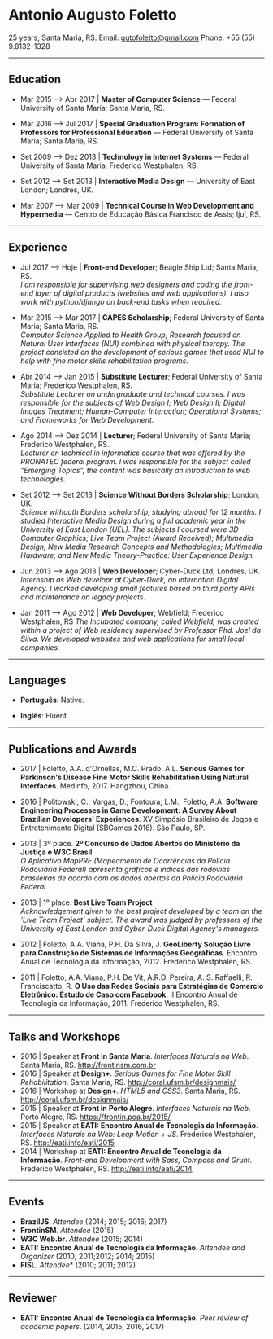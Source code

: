 # Antonio Augusto Foletto
25 years; Santa Maria, RS.
Email: gutofoletto@gmail.com
Phone: +55 (55) 9.8132-1328

---

## Education

- Mar 2015 ⟶ Abr 2017 | **Master of Computer Science** –– Federal University of Santa Maria; Santa Maria, RS.

- Mar 2016 ⟶ Jul 2017 | **Special Graduation Program: Formation of Professors for Professional Education** –– Federal University of Santa Maria; Santa Maria, RS.

- Set 2009 ⟶ Dez 2013 | **Technology in Internet Systems** –– Federal University of Santa Maria; Frederico Westphalen, RS.

- Set 2012 ⟶ Set 2013 | **Interactive Media Design** –– University of East London; Londres, UK.

- Mar 2007 ⟶ Mar 2009 | **Technical Course in Web Development and Hypermedia** –– Centro de Educação Básica Francisco de Assis; Ijuí, RS.

---

## Experience

- Jul 2017 ⟶ Hoje | **Front-end Developer**; Beagle Ship Ltd; Santa Maria, RS.  
*I am responsible for supervising web designers and coding the front-end layer of digital products (websites and web applications). I also work with python/django on back-end tasks when required.*

- Mar 2015 ⟶ Mar 2017 | **CAPES Scholarship**; Federal University of Santa Maria; Santa Maria, RS.  
*Computer Science Applied to Health Group; Research focused on Natural User Interfaces (NUI) combined with physical therapy. The project consisted on the development of serious games that used NUI to help with fine motor skills rehabilitation programs.*

- Abr 2014 ⟶ Jan 2015 | **Substitute Lecturer**; Federal University of Santa Maria; Frederico Westphalen, RS.  
*Substitute Lecturer on undergraduate and technical courses. I was responsible for the subjects of Web Design I; Web Design II; Digital Images Treatment; Human-Computer Interaction; Operational Systems; and Frameworks for Web Development.*

- Ago 2014 ⟶ Dez 2014 | **Lecturer**; Federal University of Santa Maria; Frederico Westphalen, RS.  
*Lecturer on technical in informatics course that was offered by the PRONATEC federal program. I was responsible for the subject called "Emerging Topics", the content was basically an introduction to web technologies.*

- Set 2012 ⟶ Set 2013 | **Science Without Borders Scholarship**; London, UK.  
*Science withouth Borders scholarship, studying abroad for 12 months. I studied Interactive Media Design during a full academic year in the University of East London (UEL). The subjects I coursed were 3D Computer Graphics; Live Team Project (Award Received); Multimedia Design; New Media Research Concepts and Methodologies; Multimedia Hardware; and New Media Theory-Practice: User Experience Design.*

- Jun 2013 ⟶ Ago 2013 | **Web Developer**; Cyber-Duck Ltd; Londres, UK.  
*Internship as Web developr at Cyber-Duck, an internation Digital Agency. I worked developing small features based on third party APIs and maintenance on legacy projects.*

- Jan 2011 ⟶ Ago 2012 | **Web Developer**; Webfield; Frederico Westphalen, RS
*The Incubated company, called Webfield, was created within a project of Web residency supervised by Professor Phd. Joel da Silva. We developed websites and web applications for small local companies.*

---

## Languages

- **Português**: Native.

- **Inglês**: Fluent.

---

## Publications and Awards

- 2017 | Foletto, A.A. d'Ornellas, M.C. Prado. A.L. **Serious Games for Parkinson's Disease Fine Motor Skills Rehabilitation Using Natural Interfaces**. Medinfo, 2017. Hangzhou, China.

- 2016 | Politowski, C.; Vargas, D.; Fontoura, L.M.; Foletto, A.A. **Software Engineering Processes in Game Development: A Survey About Brazilian Developers' Experiences**. XV Simpósio Brasileiro de Jogos e Entretenimento Digital (SBGames 2016). São Paulo, SP.

- 2013 | 3º place. **2º Concurso de Dados Abertos do Ministério da Justiça e W3C Brasil**  
*O Aplicativo MapPRF (Mapeamento de Ocorrências da Polícia Rodoviária Federal) apresenta gráficos e índices das rodovias brasileiras de acordo com os dados abertos da Polícia Rodoviária Federal.*

- 2013 | 1º place. **Best Live Team Project**  
*Acknowledgement given to the best project developed by a team on the 'Live Team Project' subject. The award was judged by professors of the University of East London and Cyber-Duck Digital Agency's managers.*

- 2012 | Foletto, A.A. Viana, P.H. Da Silva, J. **GeoLiberty Solução Livre para Construção de Sistemas de Informações Geográficas**. Encontro Anual de Tecnologia da Informação, 2012. Frederico Westphalen, RS.

- 2011 | Foletto, A.A. Viana, P.H. De Vit, A.R.D. Pereira, A. S. Raffaelli, R. Franciscatto, R. **O Uso das Redes Sociais para Estratégias de Comercio Eletrônico: Estudo de Caso com Facebook**. II Encontro Anual de Tecnologia da Informação, 2011. Frederico Westphalen, RS.

---

## Talks and Workshops

- 2016 | Speaker at **Front in Santa Maria**. *Interfaces Naturais na Web*. Santa Maria, RS. http://frontinsm.com.br
- 2016 | Speaker at **Design+**. *Serious Games for Fine Motor Skill Rehabilitation*. Santa Maria, RS. http://coral.ufsm.br/designmais/
- 2016 | Workshop at **Design+**. *HTML5 and CSS3*. Santa Maria, RS. http://coral.ufsm.br/designmais/
- 2015 | Speaker at **Front in Porto Alegre**. *Interfaces Naturais na Web*. Porto Alegre, RS. https://frontin.poa.br/2015/
- 2015 | Speaker at **EATI: Encontro Anual de Tecnologia da Informação**. *Interfaces Naturais na Web: Leap Motion + JS*. Frederico Westphalen, RS. http://eati.info/eati/2015
- 2014 | Workshop at **EATI: Encontro Anual de Tecnologia da Informação**. *Front-end Development with Sass, Compass and Grunt*. Frederico Westphalen, RS. http://eati.info/eati/2014

---

## Events

- **BrazilJS**. *Attendee* (2014; 2015; 2016; 2017)
- **FrontinSM**. *Attendee* (2015)
- **W3C Web.br**. *Attendee* (2015; 2014)
- **EATI: Encontro Anual de Tecnologia da Informação**. *Attendee and Organizer* (2010; 2011;2012; 2014; 2015)
- **FISL**. *Attendee** (2010; 2011; 2012)

---

## Reviewer

- **EATI: Encontro Anual de Tecnologia da Informação**. *Peer review of academic papers*. (2014, 2015, 2016, 2017)

